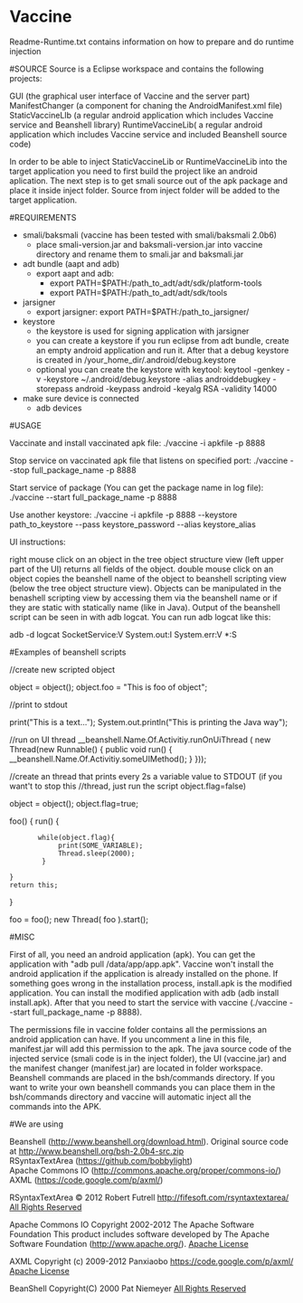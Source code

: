 Vaccine
=======
Readme-Runtime.txt contains information on how to prepare and do runtime injection

#SOURCE
Source is a Eclipse workspace and contains the following projects:

GUI (the graphical user interface of Vaccine and the server part)
ManifestChanger (a component for chaning the AndroidManifest.xml file)
StaticVaccineLIb (a regular android application which includes Vaccine service and Beanshell library)
RuntimeVaccineLib( a regular android application which includes Vaccine service and included Beanshell source code) 

In order to be able to inject StaticVaccineLib or RuntimeVaccineLib into the target application you need to first
build the project like an android aplication. The next step is to get smali source out of the apk package and place
it inside inject folder. Source from inject folder will be added to the target application. 


#REQUIREMENTS
 - smali/baksmali (vaccine has been tested with smali/baksmali 2.0b6)
 	- place smali-version.jar and baksmali-version.jar into vaccine directory and rename them to smali.jar and baksmali.jar
 - adt bundle (aapt and adb)
	- export aapt and adb:
		- export PATH=$PATH:/path_to_adt/adt/sdk/platform-tools
		- export PATH=$PATH:/path_to_adt/adt/sdk/tools
 - jarsigner 
	- export jarsigner:
		export PATH=$PATH:/path_to_jarsigner/
 - keystore
	- the keystore is used for signing application with jarsigner
	- you can create a keystore if you run eclipse from adt bundle, create an empty android application and run it. After that  a debug keystore is created in /your_home_dir/.android/debug.keystore
	- optional you can create the keystore with keytool:
		keytool -genkey -v -keystore ~/.android/debug.keystore -alias androiddebugkey -storepass android -keypass android -keyalg RSA -validity 14000
 - make sure device is connected
	- adb devices

#USAGE 

Vaccinate and install vaccinated apk file:
./vaccine -i apkfile -p 8888

Stop service on vaccinated apk file that listens on specified port:
./vaccine --stop full_package_name -p 8888

Start service of package (You can get the package name in log file):
./vaccine --start full_package_name -p 8888

Use another keystore:
./vaccine -i apkfile -p 8888 --keystore path_to_keystore --pass keystore_password --alias keystore_alias

UI instructions:

right mouse click on an object in the tree object structure view (left upper part of the UI) returns all fields of the object.
double mouse click on an object copies the beanshell name of the object to beanshell scripting view (below the tree object structure view). Objects can be manipulated in the benashell scripting view by accessing them via the beanshell name or if they are static with statically name (like in Java). Output of the beanshell script can be seen in with adb logcat. You can run adb logcat like this:

adb -d logcat SocketService:V System.out:I System.err:V *:S


#Examples of beanshell scripts

//create new scripted object

object = object();
object.foo = "This is foo of object";

//print to stdout

print("This is a text...");
System.out.println("This is printing the Java way");


//run on UI thread
__beanshell.Name.Of.Activitiy.runOnUiThread (
	new Thread(new Runnable() { 
		public void run() {
			__beanshell.Name.Of.Activitiy.someUIMethod();
		}
}));


//create an thread that prints every 2s a variable value to STDOUT (if you want't to stop this 
//thread, just run the script object.flag=false)

object = object();
object.flag=true;

foo() {
    run() {
    	   
    	   while(object.flag){
    	   		print(SOME_VARIABLE);
    	   		Thread.sleep(2000);
    	   	}
        
    }
    return this;
}

foo = foo();
new Thread( foo ).start();



#MISC

First of all, you need an android application (apk). You can get the application with "adb pull /data/app/app.apk". Vaccine won't install the android application if the application is already installed
on the phone. If something goes wrong in the installation process, install.apk is the modified application. You can install the modified application with adb (adb install install.apk). After that you 
need to start the service with vaccine (./vaccine --start full_package_name -p 8888). 

The permissions file in vaccine folder contains all the permissions an android application can have. If you uncomment a line in this file, manifest.jar will add this permission to the apk. 
The java source code of the injected service (smali code is in the inject folder), the UI (vaccine.jar) and the manifest changer (manifest.jar) are located in folder workspace. Beanshell commands are placed in the bsh/commands directory. If you want to write your own beanshell commands you can place them in the bsh/commands directory and vaccine will automatic inject all the commands into the APK.



#We are using

Beanshell (http://www.beanshell.org/download.html). Original source code at http://www.beanshell.org/bsh-2.0b4-src.zip  
RSyntaxTextArea (https://github.com/bobbylight)  
Apache Commons IO (http://commons.apache.org/proper/commons-io/)  
AXML (https://code.google.com/p/axml/)  

RSyntaxTextArea
© 2012 Robert Futrell
http://fifesoft.com/rsyntaxtextarea/
[All Rights Reserved](./referfiles/RSyntaxTextArea.License.txt)

Apache Commons IO
Copyright 2002-2012 The Apache Software Foundation
This product includes software developed by 
The Apache Software Foundation (http://www.apache.org/).
[Apache License](./referfiles/Apache.License.txt)

AXML
Copyright (c) 2009-2012 Panxiaobo
https://code.google.com/p/axml/
[Apache License](./referfiles/Apache.License.txt)

BeanShell 
Copyright(C) 2000 Pat Niemeyer
[All Rights Reserved](./referfiles/Beanshell.License.txt) 




